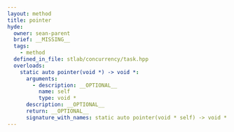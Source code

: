 ```yaml
---
layout: method
title: pointer
hyde:
  owner: sean-parent
  brief: __MISSING__
  tags:
    - method
  defined_in_file: stlab/concurrency/task.hpp
  overloads:
    static auto pointer(void *) -> void *:
      arguments:
        - description: __OPTIONAL__
          name: self
          type: void *
      description: __OPTIONAL__
      return: __OPTIONAL__
      signature_with_names: static auto pointer(void * self) -> void *
---
```

